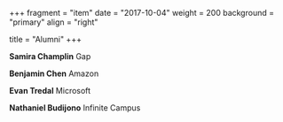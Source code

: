 +++
fragment = "item"
date = "2017-10-04"
weight = 200
background = "primary"
align = "right"

title = "Alumni"
+++

**Samira Champlin**
Gap

**Benjamin Chen**
Amazon

**Evan Tredal**
Microsoft

**Nathaniel Budijono**
Infinite Campus